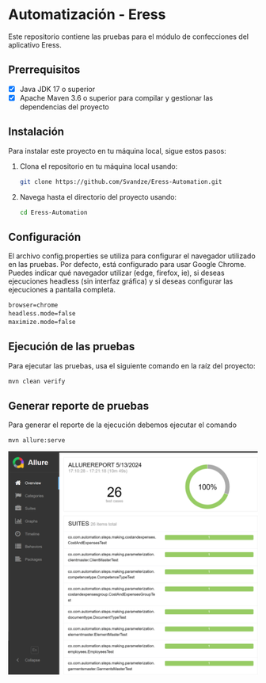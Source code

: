 # Automatización - Eress

Este repositorio contiene las pruebas para el módulo de confecciones del aplicativo Eress.

## Prerrequisitos

- [x] Java JDK 17 o superior
- [x] Apache Maven 3.6 o superior para compilar y gestionar las dependencias del proyecto

## Instalación

Para instalar este proyecto en tu máquina local, sigue estos pasos:

1. Clona el repositorio en tu máquina local usando:
    ```sh
    git clone https://github.com/Svandze/Eress-Automation.git
    ```
2. Navega hasta el directorio del proyecto usando:
    ```sh
    cd Eress-Automation
    ```


## Configuración

El archivo config.properties se utiliza para configurar el navegador utilizado en las pruebas. Por defecto, está
configurado para usar Google Chrome. Puedes indicar qué navegador utilizar (edge, firefox, ie), si deseas ejecuciones
headless (sin interfaz gráfica) y si deseas configurar las ejecuciones a pantalla completa.

```markdown
browser=chrome
headless.mode=false
maximize.mode=false
```


## Ejecución de las pruebas

Para ejecutar las pruebas, usa el siguiente comando en la raíz del proyecto:

```bash
mvn clean verify
```

## Generar reporte de pruebas
Para generar el reporte de la ejecución debemos ejecutar el comando
```bash
mvn allure:serve     
```

![img.png](img.png)
